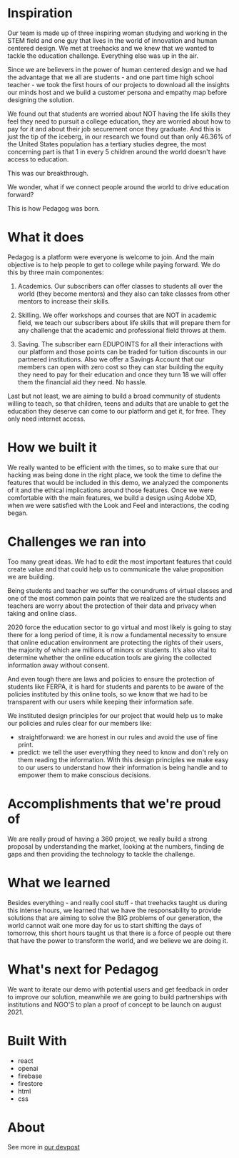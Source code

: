 # Inspiration
Our team is made up of three inspiring woman studying and working in the STEM field and one guy that lives in the world of innovation and human centered design. We met at treehacks and we knew that we wanted to tackle the education challenge. Everything else was up in the air.

Since we are believers in the power of human centered design and we had the advantage that we all are students - and one part time high school teacher - we took the first hours of our projects to download all the insights our minds host and we build a customer persona and empathy map before designing the solution.

We found out that students are worried about NOT having the life skills they feel they need to pursuit a college education, they are worried about how to pay for it and about their job securement once they graduate. And this is just the tip of the iceberg, in our research we found out than only 46.36% of the United States population has a tertiary studies degree, the most concerning part is that 1 in every 5 children around the world doesn't have access to education.

This was our breakthrough.

We wonder, what if we connect people around the world to drive education forward?

This is how Pedagog was born.

# What it does
Pedagog is a platform were everyone is welcome to join. And the main objective is to help people to get to college while paying forward. We do this by three main componentes:

1. Academics. Our subscribers can offer classes to students all over the world (they become mentors) and they also can take classes from other mentors to increase their skills.

2. Skilling. We offer workshops and courses that are NOT in academic field, we teach our subscribers about life skills that will prepare them for any challenge that the academic and professional field throws at them.

3. Saving. The subscriber earn EDUPOINTS for all their interactions with our platform and those points can be traded for tuition discounts in our partnered institutions. Also we offer a Savings Account that our members can open with zero cost so they can star building the equity they need to pay for their education and once they turn 18 we will offer them the financial aid they need. No hassle.

Last but not least, we are aiming to build a broad community of students willing to teach, so that children, teens and adults that are unable to get the education they deserve can come to our platform and get it, for free. They only need internet access.

# How we built it
We really wanted to be efficient with the times, so to make sure that our hacking was being done in the right place, we took the time to define the features that would be included in this demo, we analyzed the components of it and the ethical implications around those features. Once we were comfortable with the main features, we build a design using Adobe XD, when we were satisfied with the Look and Feel and interactions, the coding began.

# Challenges we ran into
Too many great ideas. We had to edit the most important features that could create value and that could help us to communicate the value proposition we are building.

Being students and teacher we suffer the conundrums of virtual classes and one of the most common pain points that we realized are the students and teachers are worry about the protection of their data and privacy when taking and online class.

2020 force the education sector to go virtual and most likely is going to stay there for a long period of time, it is now a fundamental necessity to ensure that online education environment are protecting the rights of their users, the majority of which are millions of minors or students. It’s also vital to determine whether the online education tools are giving the collected information away without consent.

And even tough there are laws and policies to ensure the protection of students like FERPA, it is hard for students and parents to be aware of the policies instituted by this online tools, so we know that we had to be transparent with our users while keeping their information safe.

We instituted design principles for our project that would help us to make our policies and rules clear for our members like:

- straightforward: we are honest in our rules and avoid the use of fine print.
- predict: we tell the user everything they need to know and don't rely on them reading the information.
With this design principles we make easy to our users to understand how their information is being handle and to empower them to make conscious decisions.

# Accomplishments that we're proud of
We are really proud of having a 360 project, we really build a strong proposal by understanding the market, looking at the numbers, finding de gaps and then providing the technology to tackle the challenge.

# What we learned
Besides everything - and really cool stuff - that treehacks taught us during this intense hours, we learned that we have the responsability to provide solutions that are aiming to solve the BIG problems of our generation, the world cannot wait one more day for us to start shifting the days of tomorrow, this short hours taught us that there is a force of people out there that have the power to transform the world, and we believe we are doing it.

# What's next for Pedagog
We want to iterate our demo with potential users and get feedback in order to improve our solution, meanwhile we are going to build partnerships with institutions and NGO'S to plan a proof of concept to be launch on august 2021.

# Built With
- react
- openai
- firebase
- firestore
- html
- css

# About
See more in [our devpost](https://devpost.com/software/pedagog)
